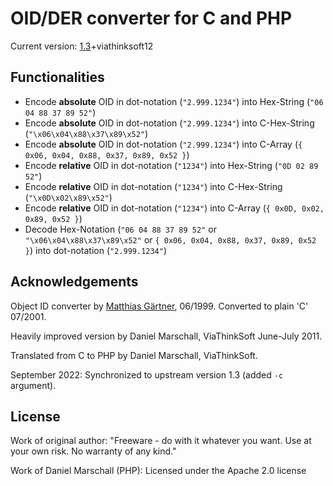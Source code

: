# OID/DER converter for C and PHP

Current version: [1.3](https://github.com/m9aertner/oidConverter)+viathinksoft12

## Functionalities

- Encode  **absolute**  OID in dot-notation (`"2.999.1234"`) into Hex-String (`"06 04 88 37 89 52"`)  
- Encode  **absolute**  OID in dot-notation (`"2.999.1234"`) into C-Hex-String (`"\x06\x04\x88\x37\x89\x52"`)  
- Encode  **absolute**  OID in dot-notation (`"2.999.1234"`) into C-Array (`{ 0x06, 0x04, 0x88, 0x37, 0x89, 0x52 }`)  
- Encode  **relative**  OID in dot-notation (`"1234"`) into Hex-String (`"0D 02 89 52"`)  
- Encode  **relative**  OID in dot-notation (`"1234"`) into C-Hex-String (`"\x0D\x02\x89\x52"`)  
- Encode  **relative**  OID in dot-notation (`"1234"`) into C-Array (`{ 0x0D, 0x02, 0x89, 0x52 }`)  
- Decode Hex-Notation (`"06 04 88 37 89 52"`  or  `"\x06\x04\x88\x37\x89\x52"`  or  `{ 0x06, 0x04, 0x88, 0x37, 0x89, 0x52 }`) into dot-notation (`"2.999.1234"`)  

## Acknowledgements

Object ID converter by  [Matthias Gärtner](http://www.rtner.de/software/oid.html), 06/1999. Converted to plain 'C' 07/2001.

Heavily improved version by Daniel Marschall, ViaThinkSoft June-July 2011.

Translated from C to PHP by Daniel Marschall, ViaThinkSoft.

September 2022: Synchronized to upstream version 1.3 (added `-c` argument).

## License

Work of original author: "Freeware - do with it whatever you want. Use at your own risk. No warranty of any kind."

Work of Daniel Marschall (PHP): Licensed under the Apache 2.0 license
